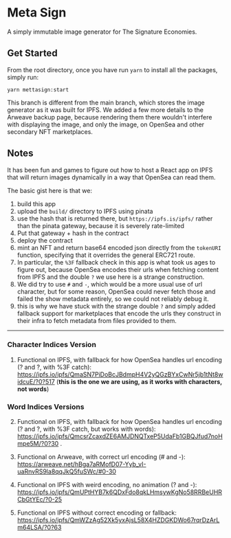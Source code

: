 # Meta Sign

A simply immutable image generator for The Signature Economies.

## Get Started

From the root directory, once you have run `yarn` to install all the packages, simply run:

```
yarn mettasign:start
```

This branch is different from the main branch, which stores the image generator as it was built for IPFS. We added a few more details to the Arweave backup page, because rendering them there wouldn't interfere with displaying the image, and only the image, on OpenSea and other secondary NFT marketplaces.

## Notes

It has been fun and games to figure out how to host a React app on IPFS that will return images dynamically in a way that OpenSea can read them.

The basic gist here is that we: 

1. build this app
2. upload the `build/` directory to IPFS using pinata 
3. use the hash that is returned there, but `https://ipfs.is/ipfs/` rather than the pinata gateway, because it is severely rate-limited
4. Put that gateway + hash in the contract
5. deploy the contract
6. mint an NFT and return base64 encoded json directly from the `tokenURI` function, specifying that it overrides the general ERC721 route.
7. In particular, the `%3F` fallback check in this app is what took us ages to figure out, because OpenSea encodes their urls when fetching content from IPFS and the double `?` we use here is a strange construction.
8. We did try to use `#` and `-`, which would be a more usual use of url character, but for some reason, OpenSea could never fetch those and failed the show metadata entirely, so we could not reliably debug it.
9. this is why we have stuck with the strange double `?` and simply added fallback support for marketplaces that encode the urls they construct in their infra to fetch metadata from files provided to them.

---

### Character Indices Version

1. Functional on IPFS, with fallback for how OpenSea handles url encoding (? and ?, with %3F catch): https://ipfs.io/ipfs/QmaSN7PiDoBcJBdmpH4V2yQGzBYxCwNr5jb1tNt8widcuE/?0?517 (**this is the one we are using, as it works with characters, not words**)

### Word Indices Versions

2. Functional on IPFS, with fallback for how OpenSea handles url encoding (? and ?, with %3F catch, but works with words): https://ipfs.io/ipfs/QmcsrZcaxdZE6AMJDNQTxeP5UdaFb1GBQJfud7noHmpe5M/?0?30 .

3. Functional on Arweave, with correct url encoding (# and -): https://arweave.net/hBga7aRMofD07-Yyb_vI-uaRnvRS9la8qqJkQ5fuSWc/#0-30

4. Functional on IPFS with weird encoding, no animation (? and -): https://ipfs.io/ipfs/QmUPtHYB7k6QDxFdo8qkLHmsywKgNo58RRBeUHRCbGtYEc/?0-25

5. Functional on IPFS without correct encoding or fallback: https://ipfs.io/ipfs/QmWZzAg52Xk5yxAjsL58X4HZDGKDWo67rqrDzArLm64LSA/?0?63